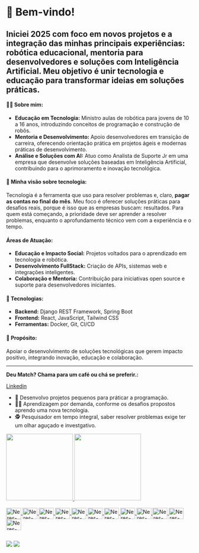 # 🎉 Bem-vindo!  

## Iniciei 2025 com foco em novos projetos e a integração das minhas principais experiências: **robótica educacional**, **mentoria para desenvolvedores** e **soluções com Inteligência Artificial**. Meu objetivo é unir tecnologia e educação para transformar ideias em soluções práticas.  

#### 👨‍💻 Sobre mim:  
- **Educação em Tecnologia:** Ministro aulas de robótica para jovens de 10 a 16 anos, introduzindo conceitos de programação e construção de robôs.  
- **Mentoria e Desenvolvimento:** Apoio desenvolvedores em transição de carreira, oferecendo orientação prática em projetos ágeis e modernas práticas de desenvolvimento.  
- **Análise e Soluções com AI:** Atuo como Analista de Suporte Jr em uma empresa que desenvolve soluções baseadas em Inteligência Artificial, contribuindo para o aprimoramento e inovação tecnológica.  

#### 🚀 Minha visão sobre tecnologia:  
Tecnologia é a ferramenta que uso para resolver problemas e, claro, **pagar as contas no final do mês**. Meu foco é oferecer soluções práticas para desafios reais, porque é isso que as empresas buscam: resultados. Para quem está começando, a prioridade deve ser aprender a resolver problemas, enquanto o aprofundamento técnico vem com a experiência e o tempo.  

#### Áreas de Atuação:  
- **Educação e Impacto Social:** Projetos voltados para o aprendizado em tecnologia e robótica.  
- **Desenvolvimento FullStack:** Criação de APIs, sistemas web e integrações inteligentes.  
- **Colaboração e Mentoria:** Contribuição para iniciativas open source e suporte para desenvolvedores iniciantes.  

#### 🔨 Tecnologias:  
- **Backend:** Django REST Framework, Spring Boot  
- **Frontend:** React, JavaScript, Tailwind CSS  
- **Ferramentas:** Docker, Git, CI/CD  

#### 🌟 Propósito:  
Apoiar o desenvolvimento de soluções tecnológicas que gerem impacto positivo, integrando inovação, educação e colaboração.  

---

**Deu Match? Chama para um café ou chá se preferir.:**

[Linkedin](https://www.linkedin.com/in/fabioneresdejesus/) 

- 🌱 Desenvolvo projetos pequenos para práticar a programação.
- 🧑‍🎓 Aprendizagem por demanda, conforme os desafios propostos aprendo uma nova tecnologia.
- 🕵️ Pesquisador em tempo integral, saber resolver problemas exige ter um olhar aguçado e investgativo.

<div>
  <a href="https://github.com/neresfabio">
  <img height="180em" src="https://github-readme-stats.vercel.app/api?username=neresfabio&show_icons=true&theme=dark&include_all_commits=true&count_private=true"/>
  <img height="180em" src="https://github-readme-stats.vercel.app/api/top-langs/?username=neresfabio&layout=compact&langs_count=7&theme=dark"/>
</div>
  
<div style="display: inline_block"><br>
  <img align="center" alt="Neres-Figma" height="30" width="40" src="https://cdn.jsdelivr.net/gh/devicons/devicon/icons/figma/figma-original.svg">
  <img align="center" alt="Neres-HTML" height="30" width="40" src="https://cdn.jsdelivr.net/gh/devicons/devicon/icons/html5/html5-original.svg">
  <img align="center" alt="Neres-CSS3" height="30" width="40" src="https://cdn.jsdelivr.net/gh/devicons/devicon/icons/css3/css3-original.svg">
  <img align="center" alt="Neres-VsCode" height="30" width="40" src="https://cdn.jsdelivr.net/gh/devicons/devicon/icons/vscode/vscode-original.svg">
  <img align="center" alt="Neres-Python" height="30" width="40" src="https://cdn.jsdelivr.net/gh/devicons/devicon/icons/python/python-original.svg">
  <img align="center" alt="Neres-MySql" height="30" width="40" src="https://cdn.jsdelivr.net/gh/devicons/devicon/icons/mysql/mysql-original-wordmark.svg">
  <img align="center" alt="Neres-Django" height="30" width="40" src="https://cdn.jsdelivr.net/gh/devicons/devicon/icons/django/django-plain.svg">
  <img align="center" alt="Neres-Spring" height="30" width="40" src="https://cdn.jsdelivr.net/gh/devicons/devicon/icons/spring/spring-original.svg">
  <img align="center" alt="Neres-React" height="30" width="40" src="https://cdn.jsdelivr.net/gh/devicons/devicon/icons/react/react-original.svg">
  <img align="center" alt="Neres-JavaScript" height="30" width="40" src="https://cdn.jsdelivr.net/gh/devicons/devicon/icons/javascript/javascript-original.svg">
  <img align="center" alt="Neres-Docker" height="30" width="40" src="https://cdn.jsdelivr.net/gh/devicons/devicon/icons/docker/docker-original.svg">
  <img align="center" alt="Neres-Git" height="30" width="40" src="https://cdn.jsdelivr.net/gh/devicons/devicon/icons/git/git-original.svg">
</div>
  
  ##
  
<div>
 <a href="https://discord.gg/Neres#7688" target="_blank"><img src="https://img.shields.io/badge/Discord-7289DA?style=for-the-badge&logo=discord&logoColor=white" target="_blank"></a> 
 <a href = "mailto:neresfjcomunic@gmail.com"><img src="https://img.shields.io/badge/-Gmail-%23333?style=for-the-badge&logo=gmail&logoColor=white" target="_blank"></a>
</div>
